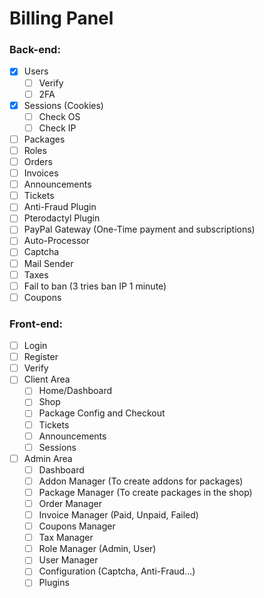 # Billing Panel
### Back-end:
 - [x] Users
   - [ ] Verify
   - [ ] 2FA 
 - [x] Sessions (Cookies)
   - [ ] Check OS
   - [ ] Check IP
 - [ ] Packages
 - [ ] Roles
 - [ ] Orders
 - [ ] Invoices
 - [ ] Announcements
 - [ ] Tickets
 - [ ] Anti-Fraud Plugin
 - [ ] Pterodactyl Plugin
 - [ ] PayPal Gateway (One-Time payment and subscriptions)
 - [ ] Auto-Processor
 - [ ] Captcha
 - [ ] Mail Sender
 - [ ] Taxes
 - [ ] Fail to ban (3 tries ban IP 1 minute)
 - [ ] Coupons
### Front-end:
 - [ ] Login
 - [ ] Register
 - [ ] Verify
 - [ ] Client Area
   - [ ] Home/Dashboard
   - [ ] Shop
   - [ ] Package Config and Checkout
   - [ ] Tickets
   - [ ] Announcements
   - [ ] Sessions
 - [ ] Admin Area
   - [ ] Dashboard
   - [ ] Addon Manager (To create addons for packages)
   - [ ] Package Manager (To create packages in the shop)
   - [ ] Order Manager
   - [ ] Invoice Manager (Paid, Unpaid, Failed)
   - [ ] Coupons Manager
   - [ ] Tax Manager
   - [ ] Role Manager (Admin, User)
   - [ ] User Manager
   - [ ] Configuration (Captcha, Anti-Fraud...)
   - [ ] Plugins
